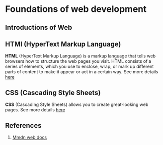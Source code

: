 # Foundations of web development

## Introductions of Web

## HTMl (HyperText Markup Language)
**HTML** (HyperText Markup Language) is a markup language that tells web browsers how to structure the web pages you visit. HTML consists of a series of elements, which you use to enclose, wrap, or mark up different parts of content to make it appear or act in a certain way. 
See more details [here](./html.md)

## CSS (Cascading Style Sheets)
**CSS** (Cascading Style Sheets) allows you to create great-looking web pages.
See more details [here](./css.md)
## References
1. [Mmdn web docs](https://developer.mozilla.org/en-US/)